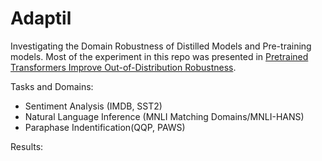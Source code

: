 # Adaptil
Investigating the Domain Robustness of Distilled Models and Pre-training models. 
Most of the experiment in this repo was presented in [Pretrained Transformers Improve Out-of-Distribution Robustness](https://arxiv.org/abs/2004.06100).

Tasks and Domains:
- Sentiment Analysis (IMDB, SST2)
- Natural Language Inference (MNLI Matching Domains/MNLI-HANS)
- Paraphase Indentification(QQP, PAWS)

Results:

